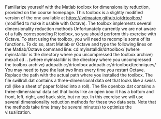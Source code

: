 Familiarize yourself with the Matlab toolbox for dimensionality reduction, provided on the course homepage. This toolbox is a slightly modiﬁed version of the one available at https://lvdmaaten.github.io/drtoolbox/ (modiﬁed to make it usable with Octave). The toolbox implements several dimensionality reduction methods 
Unfortunately currently we are not aware of a fully corresponding R toolbox, so you should perform this exercise with Octave. To start using the toolbox, you will need to recompile some of its functions. To do so, start Matlab or Octave and type the following lines on the Matlab/Octave 
command line: 
cd myinstalldir/drtoolbox/ (where myinstalldir is the directory where you uncompressed the toolbox archive) 
mexall 
cd .. (where myinstalldir is the directory where you uncompressed the toolbox archive) 
addpath c:/drtoolbox 
addpath c:/drtoolbox/techniques/ 
You may need to type the last two lines every time you restart Octave. Replace the path with the actual path where you installed the toolbox.
The ﬁle swillroll.dat contains a three-dimensional data set that looks like a swiss roll (like a sheet of paper folded into a roll). The ﬁle openbox.dat contains a three-dimensional data set that looks like an open box: it has a bottom and front, left, right, and back side, but no top. In this exercise we will use several dimensionality reduction methods for these two data sets. Note that the methods take time (may be several minutes) to optimize the visualization.
